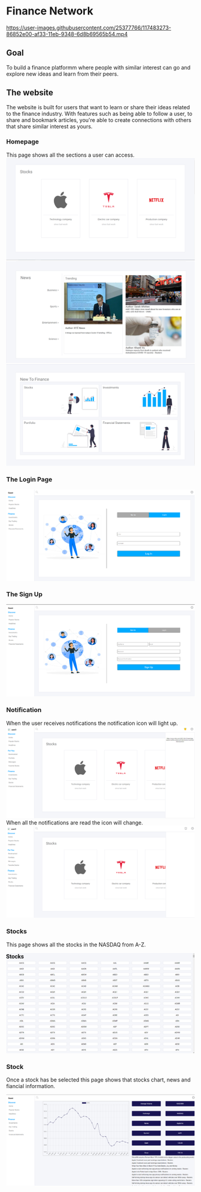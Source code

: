 # Finance Network

https://user-images.githubusercontent.com/25377766/117483273-86852e00-af33-11eb-9348-6d8b69565b54.mp4

## Goal

To build a finance platformm where people with similar interest can go and explore new ideas and learn from their peers.

## The website

The website is built for users that want to learn or share their ideas related to the finance industry. With features such as being able to follow a user, to share and bookmark articles, you're able to create connections with others that share similar interest as yours.

### Homepage

This page shows all the sections a user can access.
<img src="./client/src/Resources/financehomepage.PNG">
<img src="./client/src/Resources/financehomepage1.PNG">
<img src="./client/src/Resources/financehomepage2.PNG">

### The Login Page

<img src="./client/src/Resources/financelogin.PNG">

### The Sign Up

<img src="./client/src/Resources/financesignup.PNG">

### Notification

When the user receives notifications the notification icon will light up.
<img src="./client/src/Resources/financenotifcations.PNG">
When all the notifications are read the icon will change.
<img src="./client/src/Resources/financenotification1.PNG">

### Stocks

This page shows all the stocks in the NASDAQ from A-Z.

<img src="./client/src/Resources/financestocks.PNG">

### Stock

Once a stock has be selected this page shows that stocks chart, news and fiancial information.

<img src="./client/src/Resources/financestockinfo.PNG">
